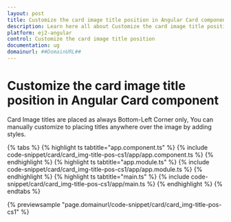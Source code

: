 ```yaml
---
layout: post
title: Customize the card image title position in Angular Card component | Syncfusion
description: Learn here all about Customize the card image title position in Syncfusion Angular Card component of Syncfusion Essential JS 2 and more.
platform: ej2-angular
control: Customize the card image title position 
documentation: ug
domainurl: ##DomainURL##
---
```


# Customize the card image title position in Angular Card component

Card Image titles are placed as always Bottom-Left Corner only, You can manually customize to
placing titles anywhere over the image by adding styles.

{% tabs %}
{% highlight ts tabtitle="app.component.ts" %}
{% include code-snippet/card/card_img-title-pos-cs1/app/app.component.ts %}
{% endhighlight %}
{% highlight ts tabtitle="app.module.ts" %}
{% include code-snippet/card/card_img-title-pos-cs1/app/app.module.ts %}
{% endhighlight %}
{% highlight ts tabtitle="main.ts" %}
{% include code-snippet/card/card_img-title-pos-cs1/app/main.ts %}
{% endhighlight %}
{% endtabs %}
  
{% previewsample "page.domainurl/code-snippet/card/card_img-title-pos-cs1" %}
